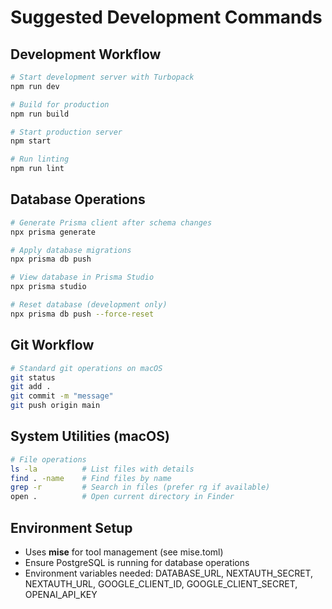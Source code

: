 # Suggested Development Commands

## Development Workflow

```bash
# Start development server with Turbopack
npm run dev

# Build for production
npm run build

# Start production server
npm start

# Run linting
npm run lint
```

## Database Operations

```bash
# Generate Prisma client after schema changes
npx prisma generate

# Apply database migrations
npx prisma db push

# View database in Prisma Studio
npx prisma studio

# Reset database (development only)
npx prisma db push --force-reset
```

## Git Workflow

```bash
# Standard git operations on macOS
git status
git add .
git commit -m "message"
git push origin main
```

## System Utilities (macOS)

```bash
# File operations
ls -la          # List files with details
find . -name    # Find files by name
grep -r         # Search in files (prefer rg if available)
open .          # Open current directory in Finder
```

## Environment Setup

- Uses **mise** for tool management (see mise.toml)
- Ensure PostgreSQL is running for database operations
- Environment variables needed: DATABASE_URL, NEXTAUTH_SECRET, NEXTAUTH_URL, GOOGLE_CLIENT_ID, GOOGLE_CLIENT_SECRET, OPENAI_API_KEY
